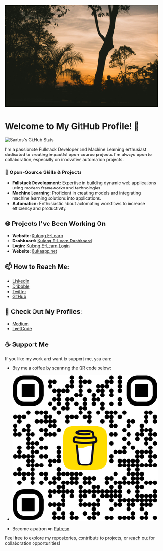 # ![Cover Image](https://github.com/HipsterSantos/HipsterSantos/blob/main/cover.jpg)

# Welcome to My GitHub Profile! 👋

![Santos's GitHub Stats](https://github-readme-stats.vercel.app/api?username=HipsterSantos&count_private=true&show_icons=true&theme=algolia)

I'm a passionate Fullstack Developer and Machine Learning enthusiast dedicated to creating impactful open-source projects. I'm always open to collaboration, especially on innovative automation projects.

### 🚀 Open-Source Skills & Projects

- **Fullstack Development:** Expertise in building dynamic web applications using modern frameworks and technologies.
- **Machine Learning:** Proficient in creating models and integrating machine learning solutions into applications.
- **Automation:** Enthusiastic about automating workflows to increase efficiency and productivity.

## 🌐 Projects I've Been Working On

- **Website:** [Kulong E-Learn](https://kulong-e-learn.vercel.app)
- **Dashboard:** [Kulong E-Learn Dashboard](https://kulong-e-learn.vercel.app/dashboard)
- **Login:** [Kulong E-Learn Login](https://kulong-e-learn.vercel.app/login)
- **Website:** [Bukaapp.net](https://bukaapp.ent)

## 📫 How to Reach Me:
- [LinkedIn](https://www.linkedin.com/in/santos-ferreira-679b7918a)
- [Dribbble](https://dribbble.com/hipster-santos)
- [Twitter](https://twitter.com/SantosFefe4)
- [GitHub](https://github.com/HipsterSantos)

## 📜 Check Out My Profiles:
- [Medium](https://medium.com/@funnymous43)
- [LeetCode](https://leetcode.com/u/hipster-santos/)

## ☕ Support Me
If you like my work and want to support me, you can:
- Buy me a coffee by scanning the QR code below:
- [Buy  me a coffee]: (https://buymeacoffee.com/santoscampj)

  ![Buy me a coffee](https://github.com/HipsterSantos/HipsterSantos/blob/main/bmc_qr.png)
- Become a patron on [Patreon](https://patreon.com/devhipster)

Feel free to explore my repositories, contribute to projects, or reach out for collaboration opportunities!
